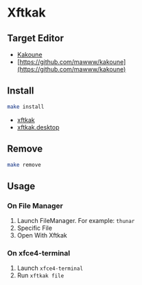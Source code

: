 
# Xftkak


## Target Editor

* [Kakoune](https://kakoune.org/)
* [https://github.com/mawww/kakoune](https://github.com/mawww/kakoune)


## Install

``` sh
make install
```

* [xftkak](xftkak)
* [xftkak.desktop](xftkak.desktop)

## Remove

``` sh
make remove
```

## Usage

### On File Manager

1. Launch FileManager. For example: `thunar`
2. Specific File
3. Open With Xftkak

### On xfce4-terminal

1. Launch `xfce4-terminal`
2. Run `xftkak file`

